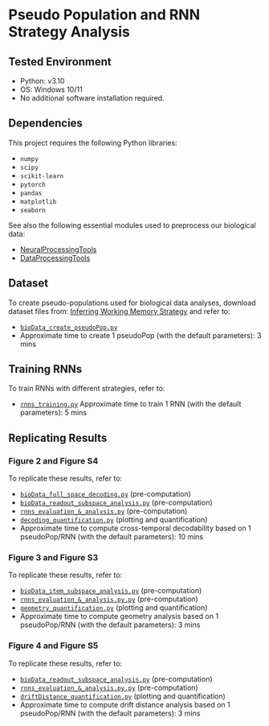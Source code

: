 # Pseudo Population and RNN Strategy Analysis

## Tested Environment
- Python: v3.10
- OS: Windows 10/11
- No additional software installation required.

## Dependencies
This project requires the following Python libraries:
- `numpy`
- `scipy`
- `scikit-learn`
- `pytorch`
- `pandas`
- `matplotlib`
- `seaborn`

See also the following essential modules used to preprocess our biological data:
- [NeuralProcessingTools](https://github.com/grero/NeuralProcessingTools)
- [DataProcessingTools](https://github.com/grero/DataProcessingTools)

## Dataset
To create pseudo-populations used for biological data analyses, download dataset files from:
[Inferring Working Memory Strategy](https://figshare.com/projects/Inferring_Working_Memory_Strategy/239771) and refer to:
- [`bioData_create_pseudoPop.py`](bioData_create_pseudoPop.py)
- Approximate time to create 1 pseudoPop (with the default parameters): 3 mins

## Training RNNs
To train RNNs with different strategies, refer to:
- [`rnns_training.py`](rnns_training.py)
Approximate time to train 1 RNN (with the default parameters): 5 mins

## Replicating Results
### Figure 2 and Figure S4
To replicate these results, refer to:
- [`bioData_full_space_decoding.py`](bioData_full_space_decoding.py) (pre-computation)
- [`bioData_readout_subspace_analysis.py`](bioData_readout_subspace_analysis.py) (pre-computation)
- [`rnns_evaluation_&_analysis.py`](rnns_evaluation_&_analysis.py) (pre-computation)
- [`decoding_quantification.py`](decoding_quantification.py) (plotting and quantification)
- Approximate time to compute cross-temporal decodability based on 1 pseudoPop/RNN (with the default parameters): 10 mins

### Figure 3 and Figure S3
To replicate these results, refer to:
- [`bioData_item_subspace_analysis.py`](bioData_item_subspace_analysis.py) (pre-computation)
- [`rnns_evaluation_&_analysis.py.py`](rnns_evaluation_&_analysis.py) (pre-computation)
- [`geometry_quantification.py`](geometry_quantification.py) (plotting and quantification)
- Approximate time to compute geometry analysis based on 1 pseudoPop/RNN (with the default parameters): 3 mins

### Figure 4 and Figure S5
To replicate these results, refer to:
- [`bioData_readout_subspace_analysis.py`](bioData_readout_subspace_analysis.py) (pre-computation)
- [`rnns_evaluation_&_analysis.py.py`](rnns_evaluation_&_analysis.py) (pre-computation)
- [`driftDistance_quantification.py`](driftDistance_quantification.py) (plotting and quantification)
- Approximate time to compute drift distance analysis based on 1 pseudoPop/RNN (with the default parameters): 3 mins
